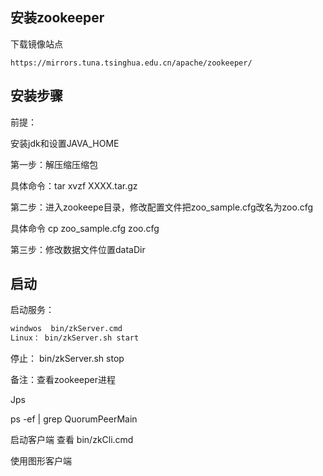 ## 安装zookeeper

下载镜像站点

```http
https://mirrors.tuna.tsinghua.edu.cn/apache/zookeeper/
```

## 安装步骤

前提：

安装jdk和设置JAVA_HOME

第一步：解压缩压缩包 

具体命令：tar  xvzf  XXXX.tar.gz

第二步：进入zookeepe目录，修改配置文件把zoo_sample.cfg改名为zoo.cfg 

具体命令 cp zoo_sample.cfg zoo.cfg

第三步：修改数据文件位置dataDir

## 启动

启动服务：

`````bash
windwos  bin/zkServer.cmd
Linux： bin/zkServer.sh start
`````

停止： bin/zkServer.sh stop

备注：查看zookeeper进程 

Jps

ps -ef | grep QuorumPeerMain

启动客户端 查看 bin/zkCli.cmd

使用图形客户端